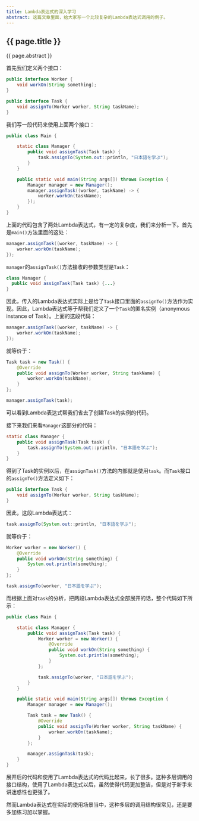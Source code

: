 ```yaml
---
title: Lambda表达式的深入学习
abstract: 这篇文章里面，给大家写一个比较复杂的Lambda表达式调用的例子。
---
```


## {{ page.title }}

{{ page.abstract }}

首先我们定义两个接口：

```java
public interface Worker {
    void workOn(String something);
}
```

```java
public interface Task {
    void assignTo(Worker worker, String taskName);
}
```

我们写一段代码来使用上面两个接口：

```java
public class Main {

    static class Manager {
        public void assignTask(Task task) {
            task.assignTo(System.out::println, "日本語を学ぶ");
        }
    }

    public static void main(String args[]) throws Exception {
        Manager manager = new Manager();
        manager.assignTask((worker, taskName) -> {
            worker.workOn(taskName);
        });
    }
}
```

上面的代码包含了两处Lambda表达式，有一定的复杂度，我们来分析一下。首先是`main()`方法里面的这处：

```java
manager.assignTask((worker, taskName) -> {
    worker.workOn(taskName);
});
```

`manager`的`assignTask()`方法接收的参数类型是`Task`：

```java
class Manager {
  public void assignTask(Task task) {...}
}
```

因此，传入的Lambda表达式实际上是给了`Task`接口里面的`assignTo()`方法作为实现。因此，Lambda表达式等于帮我们定义了一个`Task`的匿名实例（anonymous instance of Task）。上面的这段代码：

```java
manager.assignTask((worker, taskName) -> {
    worker.workOn(taskName);
});
```

就等价于：

```java
Task task = new Task() {
    @Override
    public void assignTo(Worker worker, String taskName) {
        worker.workOn(taskName);
    }
};

manager.assignTask(task);
```

可以看到Lambda表达式帮我们省去了创建Task的实例的代码。

接下来我们来看`Manager`这部分的代码：

```java
static class Manager {
    public void assignTask(Task task) {
        task.assignTo(System.out::println, "日本語を学ぶ");
    }
}
```

得到了Task的实例以后，在`assignTask()`方法的内部就是使用`task`。而`Task`接口的`assignTo()`方法定义如下：

```java
public interface Task {
    void assignTo(Worker worker, String taskName);
}
```

因此，这段Lambda表达式：

```java
task.assignTo(System.out::println, "日本語を学ぶ");
```

就等价于：

```java
Worker worker = new Worker() {
    @Override
    public void workOn(String something) {
        System.out.println(something);
    }
};

task.assignTo(worker, "日本語を学ぶ");
```

而根据上面对`task`的分析，把两段Lambda表达式全部展开的话，整个代码如下所示：

```java
public class Main {

    static class Manager {
        public void assignTask(Task task) {
            Worker worker = new Worker() {
                @Override
                public void workOn(String something) {
                    System.out.println(something);
                }
            };

            task.assignTo(worker, "日本語を学ぶ");
        }
    }

    public static void main(String args[]) throws Exception {
        Manager manager = new Manager();

        Task task = new Task() {
            @Override
            public void assignTo(Worker worker, String taskName) {
                worker.workOn(taskName);
            }
        };

        manager.assignTask(task);
    }
}
```

展开后的代码和使用了Lambda表达式的代码比起来，长了很多。这种多层调用的接口结构，使用了Lambda表达式以后，虽然使得代码更加整洁，但是对于新手来讲迷惑性也更强了。

然而Lambda表达式在实际的使用场景当中，这种多层的调用结构很常见，还是要多加练习加以掌握。
